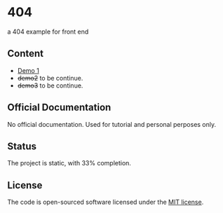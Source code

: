 # 404

a 404 example for front end

## Content

* [Demo 1](https://www.macnexxa.com/demo_1/demo/)
* ~~demo2~~ to be continue.
* ~~demo3~~ to be continue.

## Official Documentation

No official documentation. Used for tutorial and personal perposes only.

## Status

The project is static, with 33% completion. 

## License

The code is open-sourced software licensed under the [MIT license](http://opensource.org/licenses/MIT).
